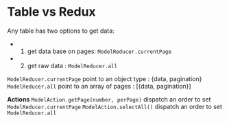 # Table vs Redux

Any table has two options to get data:

- 1.  get data base on pages: `ModelReducer.currentPage`
- 2.  get raw data : `ModelReducer.all`

`ModelReducer.currentPage` point to an object type : {data, pagination}
`ModelReducer.all` point to an array of pages : [{data, pagination}]

**Actions**
`ModelAction.getPage(number, perPage)` dispatch an order to set `ModelReducer.currentPage`
`ModelAction.selectAll()` dispatch an order to set `ModelReducer.all`
